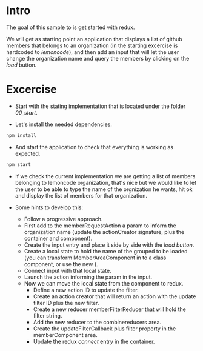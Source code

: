 # Intro

The goal of this sample to is get started with redux.

We will get as starting point an application that displays a list of github members that
belongs to an organization (in the starting excercise is hardcoded to _lemoncode_), and 
then add an input that will let the user change the organization name and query the 
members by clicking on the _load_ button.

# Excercise

- Start with the stating implementation that is located under the folder *00_start*.

- Let's install the needed dependencies.

```bash
npm install
```

- And start the application to check that everything is working as expected.

```bash
npm start
```

- If we check the current implementation we are getting a list of members belonging to lemoncode
organization, that's nice but we would like to let the user to be able to type the name of the 
orgnization he wants, hit ok and display the list of members for that organization.

- Some hints to develop this:
  - Follow a progressive approach.
  - First add to the memberRequestAction a param to inform the organization name (update the actionCreator signature, plus the container and component).
  - Create the input entry and place it side by side with the _load button_.
  - Create a local state to hold the name of the grouped to be loaded (you can transform MemberAreaComponent in to a class component, or
  use the new ).
  - Connect input with that local state.
  - Launch the action informing the param in the input.
  - Now we can move the local state from the component to redux.
    - Define a new action ID to update the filter.
    - Create an action creator that will return an action with the update filter ID plus the new filter.
    - Create a new reducer memberFilterReducer that will hold the filter string.
    - Add the new reducer to the combinereducers area.
    - Create the updateFilterCallback plus filter property in the memberComponent area.
    - Update the redux _connect_ entry in the container.
  
